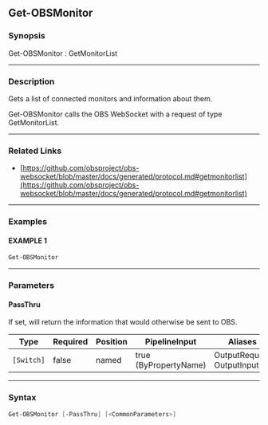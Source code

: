Get-OBSMonitor
--------------




### Synopsis
Get-OBSMonitor : GetMonitorList



---


### Description

Gets a list of connected monitors and information about them.


Get-OBSMonitor calls the OBS WebSocket with a request of type GetMonitorList.



---


### Related Links
* [https://github.com/obsproject/obs-websocket/blob/master/docs/generated/protocol.md#getmonitorlist](https://github.com/obsproject/obs-websocket/blob/master/docs/generated/protocol.md#getmonitorlist)





---


### Examples
#### EXAMPLE 1
```PowerShell
Get-OBSMonitor
```



---


### Parameters
#### **PassThru**

If set, will return the information that would otherwise be sent to OBS.






|Type      |Required|Position|PipelineInput        |Aliases                      |
|----------|--------|--------|---------------------|-----------------------------|
|`[Switch]`|false   |named   |true (ByPropertyName)|OutputRequest<br/>OutputInput|





---


### Syntax
```PowerShell
Get-OBSMonitor [-PassThru] [<CommonParameters>]
```
